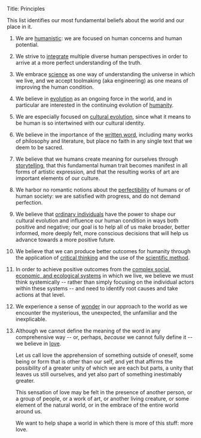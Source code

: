 Title: Principles

This list identifies our most fundamental beliefs about the world and our place in it.

1. We are [humanistic][humanism]: we are focused on human concerns and human potential.

2. We strive to [integrate][integral] multiple diverse human perspectives in order to arrive at a more perfect understanding of the truth.

3. We embrace [science][] as one way of understanding the universe in which we live, and we accept toolmaking (aka engineering) as one means of improving the human condition.

4. We believe in [evolution][] as an ongoing force in the world, and in particular are interested in the continuing evolution of [humanity][humanism].

5. We are especially focused on [cultural evolution][cultural-evolution], since what it means to be human is so intertwined with our cultural identity.

6. We believe in the importance of the [written word][written-word], including many works of philosophy and literature, but place no faith in any single text that we deem to be sacred.

7. We believe that we humans create meaning for ourselves through [storytelling][stories], that this fundamental human trait becomes manifest in all forms of artistic expression, and that the resulting works of art are important elements of our culture.

8. We harbor no romantic notions about the [perfectibility][imperfection] of humans or of human society: we are satisfied with progress, and do not demand perfection.

9. We believe that [ordinary individuals][individuals] have the power to shape our cultural evolution and influence our human condition in ways both positive and negative; our goal is to help all of us make broader, better informed, more deeply felt, more conscious decisions that will help us advance towards a more positive future.

10. We believe that we can produce better outcomes for humanity through the application of [critical thinking][critical-thinking] and the use of the [scientific method][science].

11. In order to achieve positive outcomes from the [complex social, economic, and ecological systems][systemic] in which we live, we believe we must think systemically -- rather than simply focusing on the individual actors within these systems -- and need to identify root causes and take actions at that level.

12. We experience a sense of [wonder][] in our approach to the world as we encounter the mysterious, the unexpected, the unfamiliar and the inexplicable.

13. Although we cannot define the meaning of the word in any comprehensive way -- or, perhaps, *because* we cannot fully define it -- we believe in [love][].

	Let us call love the apprehension of something outside of oneself, some being or form that is other than our self, and yet that affirms the possibility of a greater unity of which we are each but parts, a unity that leaves us still ourselves, and yet also part of something inestimably greater.

	This sensation of love may be felt in the presence of another person, or a group of people, or a work of art, or another living creature, or some element of the natural world, or in the embrace of the entire world around us.

	We want to help shape a world in which there is more of this stuff: more love.

[critical-thinking]:  ../tags/critical-thinking.html
[cultural-evolution]: ../tags/cultural-evolution.html
[education]:          ../tags/education.html
[evolution]:          ../tags/evolution.html
[humanism]:           ../tags/humanism.html
[imperfection]:       ../tags/imperfection.html
[individuals]:        ../tags/individuals.html
[integral]:           ../tags/integral.html
[love]:               ../tags/love.html
[property]:           ../tags/property.html
[science]:            ../tags/science.html
[systemic]:           ../tags/systemic.html
[toolmaking]:         ../tags/toolmaking.html
[wonder]:             ../tags/wonder.html
[written-word]:       ../tags/written-word.html

[balance]:            ../tags/balance.html
[democracy]:          ../tags/democracy.html
[diversity]:          ../tags/diversity.html
[education]:          ../tags/education.html
[equality]:           ../tags/equality.html
[liberty]:            ../tags/liberty.html
[parenthood]:         ../tags/parenthood.html
[property]:           ../tags/property.html
[rule-of-law]:        ../tags/rule-of-law.html
[society]:            ../tags/society.html
[stories]:            ../tags/stories.html
[value-creation]:     ../tags/value-creation.html
